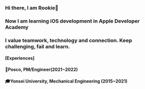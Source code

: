 ### Hi there, I am Rookie👋
### Now I am learning iOS development in Apple Developer Academy
### I value teamwork, technology and connection. Keep challenging, fail and learn.

#### [Experiences]
#### 🏢Posco, PM/Engineer(2021~2022)
#### 🎓Yonsei University, Mechanical Engineering (2015~2021)

<!--
**Rookie0031/Rookie0031** is a ✨ _special_ ✨ repository because its `README.md` (this file) appears on your GitHub profile.

Here are some ideas to get you started:

- 🔭 I’m currently working on ...
- 🌱 I’m currently learning ...
- 👯 I’m looking to collaborate on ...
- 🤔 I’m looking for help with ...
- 💬 Ask me about ...
- 📫 How to reach me: ...dqw
- 😄 Pronouns: ...
- ⚡ Fun fact: ...
-->
